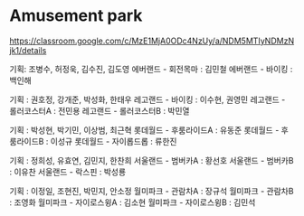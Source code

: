 # Amusement park


https://classroom.google.com/c/MzE1MjA0ODc4NzUy/a/NDM5MTIyNDMzNjk1/details






기획: 조병수, 허정욱, 김수진, 김도영
  에버랜드 - 회전목마 : 김민철
  에버랜드 - 바이킹 : 백인해

기획 : 권호정, 강개준, 박성화, 한태우
  레고랜드 - 바이킹 : 이수현, 권영민
  레고랜드 - 롤러코스터A : 전민용
  레고랜드 - 롤러코스터B : 박민열

기획 : 박성현, 박기민, 이상범, 최근혁
  롯데월드 - 후룸라이드A : 유동준
  롯데월드 - 후룸라이드B : 이성규
  롯데월드 - 자이롭드롭 : 류한진

기획 : 정희성, 유효연, 김민지, 한찬희
  서울랜드 - 범버카A : 황선호
  서울랜드 - 범버카B : 이유찬
  서울랜드 - 락스핀 : 박성룡

기획 : 이정일, 조현진, 박민지, 안소정
  월미파크 - 관람차A : 장규석
  월미파크 - 관람차B : 조영화
  월미파크 - 자이로스윙A : 김소현
  월미파크 - 자이로스윙B : 김민석
